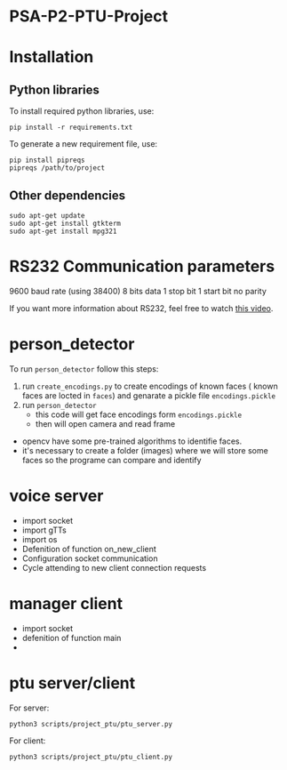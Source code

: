 # PSA-P2-PTU-Project


# Installation

## Python libraries
To install required python libraries, use: 
```
pip install -r requirements.txt
```
To generate a new requirement file, use:
```
pip install pipreqs
pipreqs /path/to/project
``` 


## Other dependencies

    sudo apt-get update
    sudo apt-get install gtkterm
    sudo apt-get install mpg321
    

# RS232 Communication parameters

9600 baud rate (using 38400) 
8 bits data
1 stop bit
1 start bit
no parity

If you want more information about RS232, feel free to watch [this video](https://www.youtube.com/watch?v=AHYNxpqKqwo).

# person_detector
To run `person_detector` follow this steps:

1. run `create_encodings.py` to create encodings of known faces ( known faces are locted in `faces`) and genarate a pickle file `encodings.pickle`
2. run `person_detector`
    - this code will get face encodings form `encodings.pickle`
    - then will open camera and read frame



- opencv have some pre-trained algorithms to identifie faces.
- it's necessary to create a folder (images) where we will store some faces so the programe can compare and identify 
 
 # voice server

- import socket
- import gTTs
- import os
- Defenition of function on_new_client
- Configuration socket communication
- Cycle attending to new client connection requests

# manager client

- import socket
- defenition of function main
- 

# ptu server/client
For server:

    python3 scripts/project_ptu/ptu_server.py

For client:

    python3 scripts/project_ptu/ptu_client.py

    
